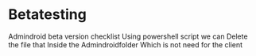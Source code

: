 # Betatesting
Admindroid  beta version  checklist
Using powershell script we can Delete the file that Inside the Admindroidfolder
Which is not need for the client
